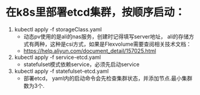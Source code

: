 # 在k8s里部署etcd集群，按顺序启动：
1. kubectl apply -f storageClass.yaml
    - 动态pv使用的是ali的nas服务，创建时记得填写server地址， ali的存储方式有两种，这种是csi方式，如果是Flexvolume需要查阅相关技术文档：
    - https://help.aliyun.com/document_detail/157025.html
2. kubectl apply -f service-etcd.yaml
    - statefulset模式依赖service，必须先启动service
3. kubectl apply -f statefulset-etcd.yaml
    - 部署etcd， yaml内的启动命令会先检查集群状态，并添加节点.最小集群数为3个.
